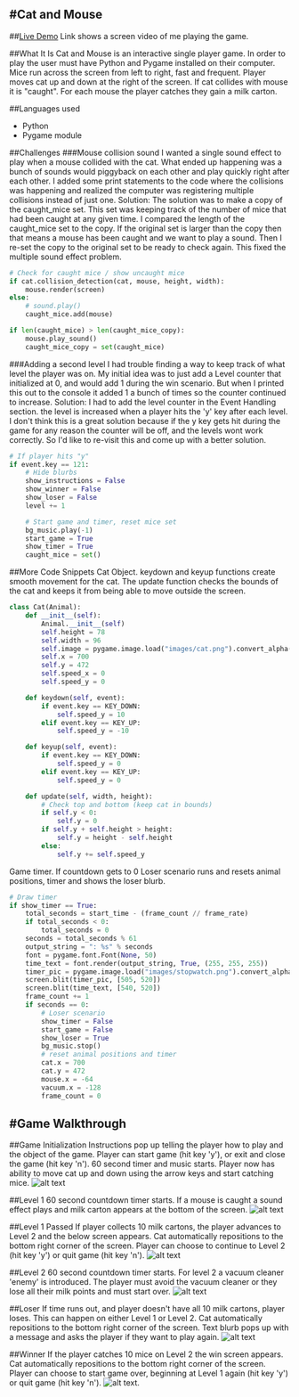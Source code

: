 #Cat and Mouse
---
##[Live Demo](http://juliemdyer.com/video.html)
Link shows a screen video of me playing the game.

##What It Is
Cat and Mouse is an interactive single player game. In order to play the user must have Python and Pygame installed on their computer.
Mice run across the screen from left to right, fast and frequent. Player moves cat up and down at the right of the screen. If cat collides with mouse it is "caught". For each mouse the player catches they gain a milk carton.

##Languages used
* Python
* Pygame module

##Challenges
###Mouse collision sound
I wanted a single sound effect to play when a mouse collided with the cat. What ended up happening was a bunch of sounds would piggyback on each other and play quickly right after each other. I added some print statements to the code where the collisions was happening and realized the computer was registering multiple collisions instead of just one.
Solution: The solution was to make a copy of the caught_mice set. This set was keeping track of the number of mice that had been caught at any given time. I compared the length of the caught_mice set to the copy. If the original set is larger than the copy then that means a mouse has been caught and we want to play a sound. Then I re-set the copy to the original set to be ready to check again. This fixed the multiple sound effect problem.

```python
# Check for caught mice / show uncaught mice
if cat.collision_detection(cat, mouse, height, width):
    mouse.render(screen)
else:
    # sound.play()
    caught_mice.add(mouse)

if len(caught_mice) > len(caught_mice_copy):
    mouse.play_sound()
    caught_mice_copy = set(caught_mice)
```

###Adding a second level
I had trouble finding a way to keep track of what level the player was on. My initial idea was to just add a Level counter that initialized at 0, and would add 1 during the win scenario. But when I printed this out to the console it added 1 a bunch of times so the counter continued to increase.
Solution: I had to add the level counter in the Event Handling section. the level is increased when a player hits the 'y' key after each level. I don't think this is a great solution because if the y key gets hit during the game for any reason the counter will be off, and the levels wont work correctly. So I'd like to re-visit this and come up with a better solution.

```python
# If player hits "y"
if event.key == 121:
    # Hide blurbs
    show_instructions = False
    show_winner = False
    show_loser = False
    level += 1

    # Start game and timer, reset mice set
    bg_music.play(-1)
    start_game = True
    show_timer = True
    caught_mice = set()
```

##More Code Snippets
Cat Object. keydown and keyup functions create smooth movement for the cat. The update function checks the bounds of the cat and keeps it from being able to move outside the screen.

```python
class Cat(Animal):
    def __init__(self):
        Animal.__init__(self)
        self.height = 78
        self.width = 96
        self.image = pygame.image.load("images/cat.png").convert_alpha()
        self.x = 700
        self.y = 472
        self.speed_x = 0
        self.speed_y = 0

    def keydown(self, event):
        if event.key == KEY_DOWN:
            self.speed_y = 10
        elif event.key == KEY_UP:
            self.speed_y = -10

    def keyup(self, event):
        if event.key == KEY_DOWN:
            self.speed_y = 0
        elif event.key == KEY_UP:
            self.speed_y = 0

    def update(self, width, height):
        # Check top and bottom (keep cat in bounds)
        if self.y < 0:
            self.y = 0
        if self.y + self.height > height:
            self.y = height - self.height
        else:
            self.y += self.speed_y
```

Game timer. If countdown gets to 0 Loser scenario runs and resets animal positions, timer and shows the loser blurb.

```python
# Draw timer
if show_timer == True:
    total_seconds = start_time - (frame_count // frame_rate)
    if total_seconds < 0:
        total_seconds = 0
    seconds = total_seconds % 61
    output_string = ": %s" % seconds
    font = pygame.font.Font(None, 50)
    time_text = font.render(output_string, True, (255, 255, 255))
    timer_pic = pygame.image.load("images/stopwatch.png").convert_alpha()
    screen.blit(timer_pic, [505, 520])
    screen.blit(time_text, [540, 520])
    frame_count += 1
    if seconds == 0:
        # Loser scenario
        show_timer = False
        start_game = False
        show_loser = True
        bg_music.stop()
        # reset animal positions and timer
        cat.x = 700
        cat.y = 472
        mouse.x = -64
        vacuum.x = -128
        frame_count = 0
```

#Game Walkthrough
---

##Game Initialization
Instructions pop up telling the player how to play and the object of the game. Player can start game (hit key 'y'), or exit and close the game (hit key 'n').
60 second timer and music starts.
Player now has ability to move cat up and down using the arrow keys and start catching mice.
![alt text](https://github.com/juliemdyer/Cat-and-Mouse/blob/master/screenshots/start_screen.png)

##Level 1
60 second countdown timer starts. If a mouse is caught a sound effect plays and milk carton appears at the bottom of the screen.
![alt text](https://github.com/juliemdyer/Cat-and-Mouse/blob/master/screenshots/Level_1.png)

##Level 1 Passed
If player collects 10 milk cartons, the player advances to Level 2 and the below screen appears. Cat automatically repositions to the bottom right corner of the screen. Player can choose to continue to Level 2 (hit key 'y') or quit game (hit key 'n').
![alt text](https://github.com/juliemdyer/Cat-and-Mouse/blob/master/screenshots/level2_screen.png)

##Level 2
60 second countdown timer starts. For level 2 a vacuum cleaner 'enemy' is introduced. The player must avoid the vacuum cleaner or they lose all their milk points and must start over.
![alt text](https://github.com/juliemdyer/Cat-and-Mouse/blob/master/screenshots/Level_2.png)

##Loser
If time runs out, and player doesn't have all 10 milk cartons, player loses. This can happen on either Level 1 or Level 2. Cat automatically repositions to the bottom right corner of the screen.
Text blurb pops up with a message and asks the player if they want to play again.
![alt text](https://github.com/juliemdyer/Cat-and-Mouse/blob/master/screenshots/loser_screen.png)

##Winner
If the player catches 10 mice on Level 2 the win screen appears. Cat automatically repositions to the bottom right corner of the screen. Player can choose to start game over, beginning at Level 1 again (hit key 'y') or quit game (hit key 'n').
![alt text](https://github.com/juliemdyer/Cat-and-Mouse/blob/master/screenshots/winner_screen.png).
